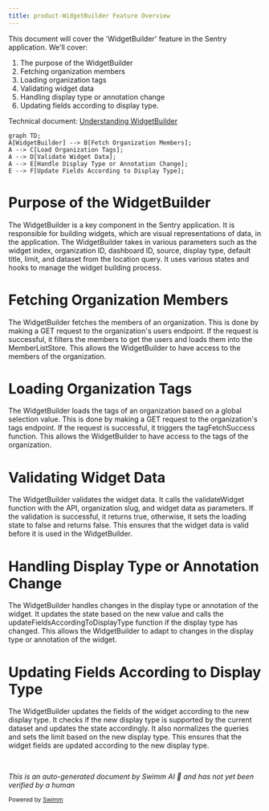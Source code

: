 ```yaml
---
title: product-WidgetBuilder Feature Overview
---
```

This document will cover the 'WidgetBuilder' feature in the Sentry application. We'll cover:

1. The purpose of the WidgetBuilder
2. Fetching organization members
3. Loading organization tags
4. Validating widget data
5. Handling display type or annotation change
6. Updating fields according to display type.

Technical document: <SwmLink doc-title="Understanding WidgetBuilder">[Understanding WidgetBuilder](/.swm/understanding-widgetbuilder.vyovmwc2.sw.md)</SwmLink>

```mermaid
graph TD;
A[WidgetBuilder] --> B[Fetch Organization Members];
A --> C[Load Organization Tags];
A --> D[Validate Widget Data];
A --> E[Handle Display Type or Annotation Change];
E --> F[Update Fields According to Display Type];
```

# Purpose of the WidgetBuilder

The WidgetBuilder is a key component in the Sentry application. It is responsible for building widgets, which are visual representations of data, in the application. The WidgetBuilder takes in various parameters such as the widget index, organization ID, dashboard ID, source, display type, default title, limit, and dataset from the location query. It uses various states and hooks to manage the widget building process.

# Fetching Organization Members

The WidgetBuilder fetches the members of an organization. This is done by making a GET request to the organization's users endpoint. If the request is successful, it filters the members to get the users and loads them into the MemberListStore. This allows the WidgetBuilder to have access to the members of the organization.

# Loading Organization Tags

The WidgetBuilder loads the tags of an organization based on a global selection value. This is done by making a GET request to the organization's tags endpoint. If the request is successful, it triggers the tagFetchSuccess function. This allows the WidgetBuilder to have access to the tags of the organization.

# Validating Widget Data

The WidgetBuilder validates the widget data. It calls the validateWidget function with the API, organization slug, and widget data as parameters. If the validation is successful, it returns true, otherwise, it sets the loading state to false and returns false. This ensures that the widget data is valid before it is used in the WidgetBuilder.

# Handling Display Type or Annotation Change

The WidgetBuilder handles changes in the display type or annotation of the widget. It updates the state based on the new value and calls the updateFieldsAccordingToDisplayType function if the display type has changed. This allows the WidgetBuilder to adapt to changes in the display type or annotation of the widget.

# Updating Fields According to Display Type

The WidgetBuilder updates the fields of the widget according to the new display type. It checks if the new display type is supported by the current dataset and updates the state accordingly. It also normalizes the queries and sets the limit based on the new display type. This ensures that the widget fields are updated according to the new display type.

&nbsp;

*This is an auto-generated document by Swimm AI 🌊 and has not yet been verified by a human*

<SwmMeta version="3.0.0" repo-id="Z2l0aHViJTNBJTNBc2VudHJ5LWRlbW8lM0ElM0FTd2ltbS1EZW1v" repo-name="sentry-demo" doc-type="product-flows"><sup>Powered by [Swimm](/)</sup></SwmMeta>
